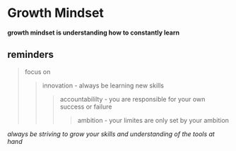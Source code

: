 # Growth Mindset  

**growth mindset is understanding how to constantly learn**

## reminders  
> focus on
>>innovation - always be learning new skills
>>>accountabililty - you are responsible for your own success or failure
>>>>ambition - your limites are only set by your ambition

*always be striving to grow your skills and understanding of the tools at hand*
